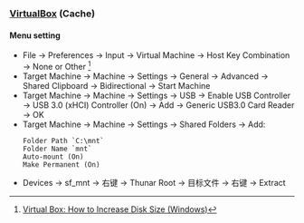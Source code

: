 ### [VirtualBox](https://www.virtualbox.org/) (Cache)

#### Menu setting

- File → Preferences → Input → Virtual Machine → Host Key Combination → None or Other [^1]
- Target Machine → Machine → Settings → General → Advanced → Shared Clipboard → Bidirectional → Start Machine
- Target Machine → Machine → Settings → USB → Enable USB Controller → USB 3.0 (xHCI) Controller (On) → Add → Generic USB3.0 Card Reader → OK
- Target Machine → Machine → Settings → Shared Folders → Add:
	```
	Folder Path `C:\mnt`
	Folder Name `mnt`
	Auto-mount (On)
	Make Permanent (On)
	```
- Devices → sf_mnt → 右键 → Thunar Root → 目标文件 → 右键 → Extract

[^1]: [Virtual Box: How to Increase Disk Size (Windows)](https://www.youtube.com/watch?v=pVjDFBdBQ7I)